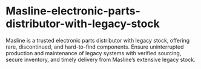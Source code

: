# Masline-electronic-parts-distributor-with-legacy-stock
Masline is a trusted electronic parts distributor with legacy stock, offering rare, discontinued, and hard-to-find components. Ensure uninterrupted production and maintenance of legacy systems with verified sourcing, secure inventory, and timely delivery from Masline’s extensive legacy stock.
